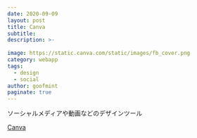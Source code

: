 ```yaml
---
date: 2020-09-09
layout: post
title: Canva
subtitle: 
description: >-
  
image: https://static.canva.com/static/images/fb_cover.png
category: webapp
tags:
  - design
  - social
author: goofmint
paginate: true
---
```

ソーシャルメディアや動画などのデザインツール

[Canva](https://www.canva.com/)
